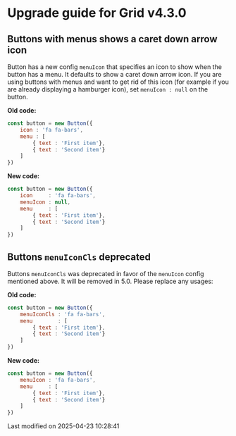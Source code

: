 # Upgrade guide for Grid v4.3.0

## Buttons with menus shows a caret down arrow icon

Button has a new config `menuIcon` that specifies an icon to show when the button has a menu. It defaults to show a 
caret down arrow icon. If you are using buttons with menus and want to get rid of this icon (for example if you are 
already displaying a hamburger icon), set `menuIcon : null` on the button.

**Old code:**

```javascript
const button = new Button({
    icon : 'fa fa-bars',
    menu : [
        { text : 'First item'},
        { text : 'Second item'}
    ]
})
```

**New code:**

```javascript
const button = new Button({
    icon     : 'fa fa-bars',
    menuIcon : null,
    menu     : [
        { text : 'First item'},
        { text : 'Second item'}
    ]
})
```

## Buttons `menuIconCls` deprecated

Buttons `menuIconCls` was deprecated in favor of the `menuIcon` config mentioned above. It will be removed in 5.0. 
Please replace any usages:

**Old code:**

```javascript
const button = new Button({
    menuIconCls : 'fa fa-bars',
    menu        : [
        { text : 'First item'},
        { text : 'Second item'}
    ]
})
```

**New code:**

```javascript
const button = new Button({
    menuIcon : 'fa fa-bars',
    menu     : [
        { text : 'First item'},
        { text : 'Second item'}
    ]
})
```


<p class="last-modified">Last modified on 2025-04-23 10:28:41</p>
